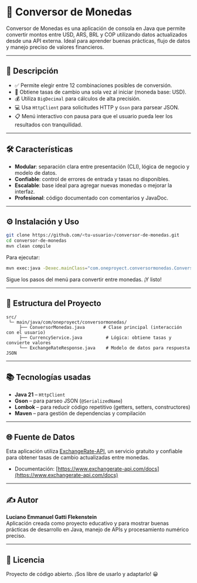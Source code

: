 # 🏦 Conversor de Monedas

Conversor de Monedas es una aplicación de consola en Java que permite convertir montos entre USD, ARS, BRL y COP utilizando datos actualizados desde una API externa. Ideal para aprender buenas prácticas, flujo de datos y manejo preciso de valores financieros.

---

## 🚀 Descripción

- ✅ Permite elegir entre 12 combinaciones posibles de conversión.
- 🔄 Obtiene tasas de cambio una sola vez al iniciar (moneda base: USD).
- 💰 Utiliza `BigDecimal` para cálculos de alta precisión.
- 💻 Usa `HttpClient` para solicitudes HTTP y `Gson` para parsear JSON.
- 📋 Menú interactivo con pausa para que el usuario pueda leer los resultados con tranquilidad.

---

## 🛠️ Características

- **Modular**: separación clara entre presentación (CLI), lógica de negocio y modelo de datos.
- **Confiable**: control de errores de entrada y tasas no disponibles.
- **Escalable**: base ideal para agregar nuevas monedas o mejorar la interfaz.
- **Profesional**: código documentado con comentarios y JavaDoc.

---

## ⚙️ Instalación y Uso

```bash
git clone https://github.com/<tu-usuario>/conversor-de-monedas.git
cd conversor-de-monedas
mvn clean compile
```

Para ejecutar:

```bash
mvn exec:java -Dexec.mainClass="com.oneproyect.conversormonedas.ConversorMonedas"
```

Sigue los pasos del menú para convertir entre monedas. ¡Y listo!

---

## 🧩 Estructura del Proyecto

```
src/
 └─ main/java/com/oneproyect/conversormonedas/
     ├── ConversorMonedas.java       # Clase principal (interacción con el usuario)
     ├── CurrencyService.java         # Lógica: obtiene tasas y convierte valores
     └── ExchangeRateResponse.java    # Modelo de datos para respuesta JSON
```

---

## 📚 Tecnologías usadas

- **Java 21** – `HttpClient`
- **Gson** – para parseo JSON (`@SerializedName`)
- **Lombok** – para reducir código repetitivo (getters, setters, constructores)
- **Maven** – para gestión de dependencias y compilación

---

## 🌐 Fuente de Datos

Esta aplicación utiliza [ExchangeRate-API](https://www.exchangerate-api.com/), un servicio gratuito y confiable para obtener tasas de cambio actualizadas entre monedas.

- Documentación: [https://www.exchangerate-api.com/docs](https://www.exchangerate-api.com/docs)

---

## ✍️ Autor

**Luciano Emmanuel Gatti Flekenstein**  
Aplicación creada como proyecto educativo y para mostrar buenas prácticas de desarrollo en Java, manejo de APIs y procesamiento numérico preciso.

---

## 📄 Licencia

Proyecto de código abierto. ¡Sos libre de usarlo y adaptarlo! 😀
